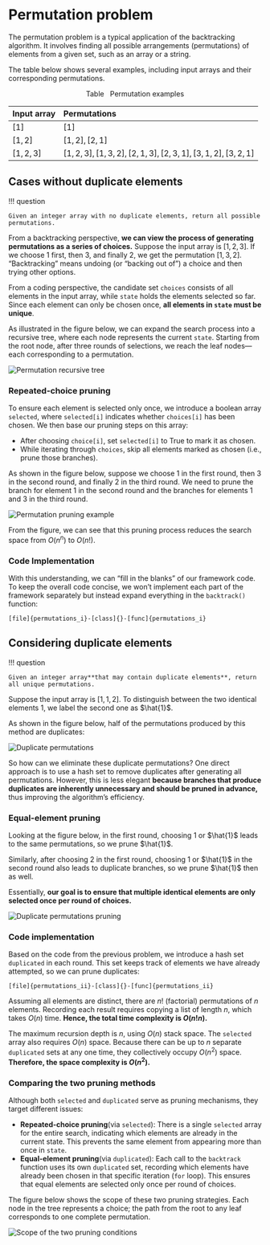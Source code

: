 # Permutation problem

The permutation problem is a typical application of the backtracking algorithm. It involves finding all possible arrangements (permutations) of elements from a given set, such as an array or a string.

The table below shows several examples, including input arrays and their corresponding permutations.

<p align="center"> Table <id> &nbsp; Permutation examples </p>

| Input array | Permutations                                                       |
| :---------- | :----------------------------------------------------------------- |
| $[1]$       | $[1]$                                                              |
| $[1, 2]$    | $[1, 2], [2, 1]$                                                   |
| $[1, 2, 3]$ | $[1, 2, 3], [1, 3, 2], [2, 1, 3], [2, 3, 1], [3, 1, 2], [3, 2, 1]$ |

## Cases without duplicate elements

!!! question

    Given an integer array with no duplicate elements, return all possible permutations.

From a backtracking perspective, **we can view the process of generating permutations as a series of choices.** Suppose the input array is $[1, 2, 3]$. If we choose $1$ first, then $3$, and finally $2$, we get the permutation $[1, 3, 2]$. “Backtracking” means undoing (or “backing out of”) a choice and then trying other options.

From a coding perspective, the candidate set `choices` consists of all elements in the input array, while `state` holds the elements selected so far. Since each element can only be chosen once, **all elements in `state` must be unique**.

As illustrated in the figure below, we can expand the search process into a recursive tree, where each node represents the current `state`. Starting from the root node, after three rounds of selections, we reach the leaf nodes—each corresponding to a permutation.

![Permutation recursive tree](permutations_problem.assets/permutations_i.png)

### Repeated-choice pruning

To ensure each element is selected only once, we introduce a boolean array `selected`, where `selected[i]` indicates whether `choices[i]` has been chosen. We then base our pruning steps on this array:

- After choosing `choice[i]`, set `selected[i]` to $\text{True}$ to mark it as chosen.
- While iterating through `choices`, skip all elements marked as chosen (i.e., prune those branches).

As shown in the figure below, suppose we choose 1 in the first round, then 3 in the second round, and finally 2 in the third round. We need to prune the branch for element 1 in the second round and the branches for elements 1 and 3 in the third round.

![Permutation pruning example](permutations_problem.assets/permutations_i_pruning.png)

From the figure, we can see that this pruning process reduces the search space from $O(n^n)$ to $O(n!)$.

### Code Implementation

With this understanding, we can “fill in the blanks” of our framework code. To keep the overall code concise, we won’t implement each part of the framework separately but instead expand everything in the `backtrack()` function:

```src
[file]{permutations_i}-[class]{}-[func]{permutations_i}
```

## Considering duplicate elements

!!! question

    Given an integer array**that may contain duplicate elements**, return all unique permutations.

Suppose the input array is $[1, 1, 2]$. To distinguish between the two identical elements $1$, we label the second one as $\hat{1}$.

As shown in the figure below, half of the permutations produced by this method are duplicates:

![Duplicate permutations](permutations_problem.assets/permutations_ii.png)

So how can we eliminate these duplicate permutations? One direct approach is to use a hash set to remove duplicates after generating all permutations. However, this is less elegant **because branches that produce duplicates are inherently unnecessary and should be pruned in advance,** thus improving the algorithm’s efficiency.

### Equal-element pruning

Looking at the figure below, in the first round, choosing $1$ or $\hat{1}$ leads to the same permutations, so we prune $\hat{1}$.

Similarly, after choosing $2$ in the first round, choosing $1$ or $\hat{1}$ in the second round also leads to duplicate branches, so we prune $\hat{1}$ then as well.

Essentially, **our goal is to ensure that multiple identical elements are only selected once per round of choices.**

![Duplicate permutations pruning](permutations_problem.assets/permutations_ii_pruning.png)

### Code implementation

Based on the code from the previous problem, we introduce a hash set `duplicated` in each round. This set keeps track of elements we have already attempted, so we can prune duplicates:

```src
[file]{permutations_ii}-[class]{}-[func]{permutations_ii}
```

Assuming all elements are distinct, there are $n!$ (factorial) permutations of $n$ elements. Recording each result requires copying a list of length $n$, which takes $O(n)$ time. **Hence, the total time complexity is $O(n!n)$.**

The maximum recursion depth is $n$, using $O(n)$ stack space. The `selected` array also requires $O(n)$ space. Because there can be up to $n$ separate `duplicated` sets at any one time, they collectively occupy $O(n^2)$ space. **Therefore, the space complexity is $O(n^2)$.**

### Comparing the two pruning methods

Although both `selected` and `duplicated` serve as pruning mechanisms, they target different issues:

- **Repeated-choice pruning**(via `selected`): There is a single `selected` array for the entire search, indicating which elements are already in the current state. This prevents the same element from appearing more than once in `state`.
- **Equal-element pruning**(via `duplicated`): Each call to the `backtrack` function uses its own `duplicated` set, recording which elements have already been chosen in that specific iteration (`for` loop). This ensures that equal elements are selected only once per round of choices.

The figure below shows the scope of these two pruning strategies. Each node in the tree represents a choice; the path from the root to any leaf corresponds to one complete permutation.

![Scope of the two pruning conditions](permutations_problem.assets/permutations_ii_pruning_summary.png)
